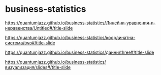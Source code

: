 # business-statistics

https://quantumjazz.github.io/business-statistics/Линейни-уравнения-и-неравенства/Untitled#/title-slide

https://quantumjazz.github.io/business-statistics/координатна-система/two#/title-slide

https://quantumjazz.github.io/business-statistics/данни/three#/title-slide

https://quantumjazz.github.io/business-statistics/визуализация/slides#/title-slide

